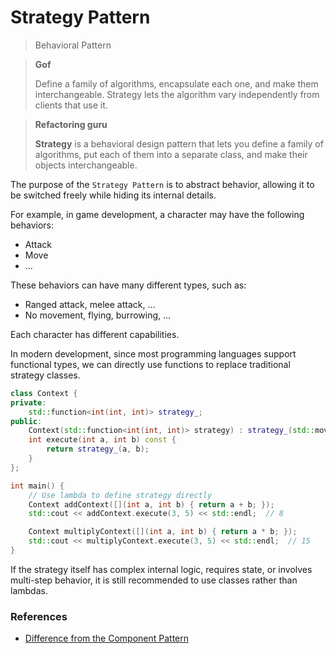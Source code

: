 # Strategy Pattern

> Behavioral Pattern

> **Gof**
>
> Define a family of algorithms, encapsulate each one, and make them interchangeable. Strategy lets the algorithm vary independently from clients that use it.

> **Refactoring guru**
>
> **Strategy** is a behavioral design pattern that lets you define a family of algorithms, put each of them into a separate class, and make their objects interchangeable.

The purpose of the `Strategy Pattern` is to abstract behavior, allowing it to be switched freely while hiding its internal details.

For example, in game development, a character may have the following behaviors:
- Attack
- Move
- …

These behaviors can have many different types, such as:
- Ranged attack, melee attack, …
- No movement, flying, burrowing, …

Each character has different capabilities.

In modern development, since most programming languages support functional types, we can directly use functions to replace traditional strategy classes.
```cpp
class Context {
private:
    std::function<int(int, int)> strategy_;
public:
    Context(std::function<int(int, int)> strategy) : strategy_(std::move(strategy)) {}
    int execute(int a, int b) const {
        return strategy_(a, b);
    }
};

int main() {
    // Use lambda to define strategy directly
    Context addContext([](int a, int b) { return a + b; });
    std::cout << addContext.execute(3, 5) << std::endl;  // 8

    Context multiplyContext([](int a, int b) { return a * b; });
    std::cout << multiplyContext.execute(3, 5) << std::endl;  // 15
}
```
If the strategy itself has complex internal logic, requires state, or involves multi-step behavior, it is still recommended to use classes rather than lambdas.

### References
- [Difference from the Component Pattern](../README.md#the-difference-between-strategy-and-component)
